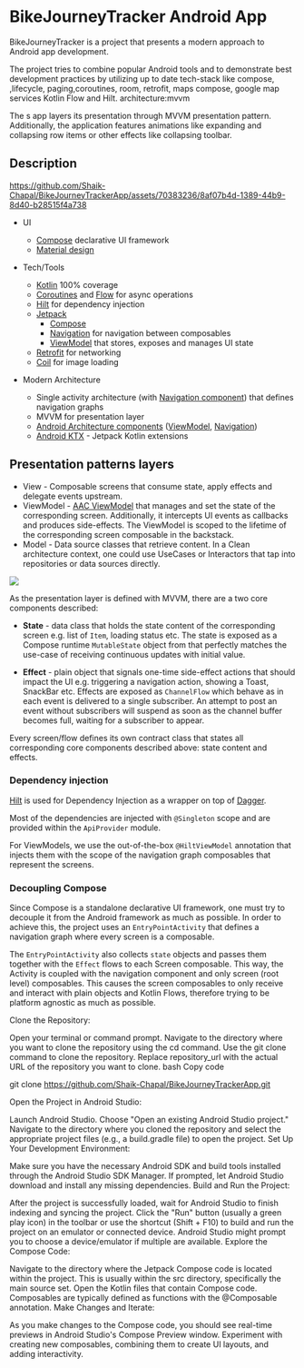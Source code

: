 # BikeJourneyTracker Android App

BikeJourneyTracker is a  project that presents a modern approach to Android app development.

The project tries to combine popular Android tools and to demonstrate best development practices by utilizing up to date tech-stack like compose, ,lifecycle, paging,coroutines, room, retrofit, maps compose, google map services 
 Kotlin Flow and Hilt.
 architecture:mvvm

The s app layers its presentation through MVVM presentation pattern. Additionally, the application features animations like expanding and collapsing row items or other effects like collapsing toolbar.

## Description



https://github.com/Shaik-Chapal/BikeJourneyTrackerApp/assets/70383236/8af07b4d-1389-44b9-8d40-b28515f4a738


* UI 
   * [Compose](https://developer.android.com/jetpack/compose) declarative UI framework
   * [Material design](https://material.io/design)

* Tech/Tools
    * [Kotlin](https://kotlinlang.org/) 100% coverage
    * [Coroutines](https://kotlinlang.org/docs/reference/coroutines-overview.html) and [Flow](https://developer.android.com/kotlin/flow) for async operations
    * [Hilt](https://developer.android.com/training/dependency-injection/hilt-android) for dependency injection
    * [Jetpack](https://developer.android.com/jetpack)
        * [Compose](https://developer.android.com/jetpack/compose) 
        * [Navigation](https://developer.android.com/topic/libraries/architecture/navigation/) for navigation between composables
        * [ViewModel](https://developer.android.com/topic/libraries/architecture/viewmodel) that stores, exposes and manages UI state
    * [Retrofit](https://square.github.io/retrofit/) for networking
    * [Coil](https://github.com/coil-kt/coil) for image loading
    
* Modern Architecture
    * Single activity architecture (with [Navigation component](https://developer.android.com/guide/navigation/navigation-getting-started)) that defines navigation graphs
    * MVVM for presentation layer
    * [Android Architecture components](https://developer.android.com/topic/libraries/architecture) ([ViewModel](https://developer.android.com/topic/libraries/architecture/viewmodel), [Navigation](https://developer.android.com/jetpack/androidx/releases/navigation))
    * [Android KTX](https://developer.android.com/kotlin/ktx) - Jetpack Kotlin extensions

## Presentation patterns layers
* View - Composable screens that consume state, apply effects and delegate events upstream.
* ViewModel - [AAC ViewModel](https://developer.android.com/topic/libraries/architecture/viewmodel) that manages and set the state of the corresponding screen. Additionally, it intercepts UI events as callbacks and produces side-effects. The ViewModel is scoped to the lifetime of the corresponding screen composable in the backstack.
* Model - Data source classes that retrieve content. In a Clean architecture context, one could use UseCases or Interactors that tap into repositories or data sources directly.

![](https://i.imgur.com/OdPje6D.png)

As the presentation layer is defined with MVVM, there are a two core components described:
* **State** - data class that holds the state content of the corresponding screen e.g. list of `Item`, loading status etc. The state is exposed as a Compose runtime `MutableState` object from that perfectly matches the use-case of receiving continuous updates with initial value.

* **Effect** - plain object that signals one-time side-effect actions that should impact the UI e.g. triggering a navigation action, showing a Toast, SnackBar etc. Effects are exposed as `ChannelFlow` which behave as in each event is delivered to a single subscriber. An attempt to post an event without subscribers will suspend as soon as the channel buffer becomes full, waiting for a subscriber to appear.

Every screen/flow defines its own contract class that states all corresponding core components described above: state content and effects.

### Dependency injection
[Hilt](https://developer.android.com/training/dependency-injection/hilt-android) is used for Dependency Injection as a wrapper on top of [Dagger](https://github.com/google/dagger). 

Most of the dependencies are injected with `@Singleton` scope and are provided within the `ApiProvider` module.

For ViewModels, we use the out-of-the-box `@HiltViewModel` annotation that injects them with the scope of the navigation graph composables that represent the screens.

### Decoupling Compose
Since Compose is a standalone declarative UI framework, one must try to decouple it from the Android framework as much as possible. In order to achieve this, the project uses an `EntryPointActivity` that defines a navigation graph where every screen is a composable.

The `EntryPointActivity` also collects `state` objects and passes them together with the `Effect` flows to each Screen composable.
This way, the Activity is coupled with the navigation component and only screen (root level) composables. 
This causes the screen composables to only receive and interact with plain objects and Kotlin Flows, 
therefore trying to be platform agnostic as much as possible.


Clone the Repository:

Open your terminal or command prompt.
Navigate to the directory where you want to clone the repository using the cd command.
Use the git clone command to clone the repository. Replace repository_url with the actual URL of the repository you want to clone.
bash
Copy code



git clone https://github.com/Shaik-Chapal/BikeJourneyTrackerApp.git



Open the Project in Android Studio:

Launch Android Studio.
Choose "Open an existing Android Studio project."
Navigate to the directory where you cloned the repository and select the appropriate project files (e.g., a build.gradle file) to open the project.
Set Up Your Development Environment:

Make sure you have the necessary Android SDK and build tools installed through the Android Studio SDK Manager.
If prompted, let Android Studio download and install any missing dependencies.
Build and Run the Project:

After the project is successfully loaded, wait for Android Studio to finish indexing and syncing the project.
Click the "Run" button (usually a green play icon) in the toolbar or use the shortcut (Shift + F10) to build and run the project on an emulator or connected device.
Android Studio might prompt you to choose a device/emulator if multiple are available.
Explore the Compose Code:

Navigate to the directory where the Jetpack Compose code is located within the project. This is usually within the src directory, specifically the main source set.
Open the Kotlin files that contain Compose code. Composables are typically defined as functions with the @Composable annotation.
Make Changes and Iterate:

As you make changes to the Compose code, you should see real-time previews in Android Studio's Compose Preview window.
Experiment with creating new composables, combining them to create UI layouts, and adding interactivity.
